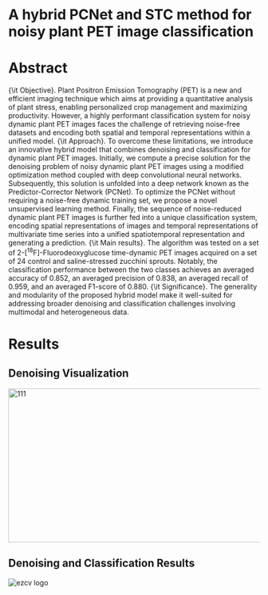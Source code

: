 # A hybrid PCNet and STC method for noisy plant PET image classification
# Abstract
{\it Objective}. Plant Positron Emission Tomography (PET) is a new and efficient imaging technique which aims at providing a quantitative analysis of plant stress, enabling personalized crop management and maximizing productivity. However, a highly performant classification system for noisy dynamic plant PET images faces the challenge of retrieving noise-free datasets and encoding both spatial and temporal representations within a unified model.
{\it Approach}. To overcome these limitations, we introduce an innovative hybrid model that combines denoising and classification for dynamic plant PET images. Initially, we compute a precise solution for the denoising problem of noisy dynamic plant PET images using a modified optimization method coupled with deep convolutional neural networks. Subsequently, this solution is unfolded into a deep network known as the Predictor-Corrector Network (PCNet). To optimize the PCNet without requiring a noise-free dynamic training set, we propose a novel unsupervised learning method. Finally, the sequence of noise-reduced dynamic plant PET images is further fed into a unique classification system, encoding spatial representations of images and temporal representations of multivariate time series into a unified spatiotemporal representation and generating a prediction.
{\it Main results}. The algorithm was tested on a set of 2-[$^{18}$F]-Fluorodeoxyglucose time-dynamic PET images acquired on a set of 24 control and saline-stressed  zucchini sprouts. Notably, the classification performance between the two classes achieves an averaged accuracy of 0.852, an averaged precision of 0.838, an averaged recall of 0.959, and an averaged F1-score of 0.880.
{\it Significance}. The generality and modularity of the proposed hybrid model make it well-suited for addressing broader denoising and classification challenges involving multimodal and heterogeneous data.
# Results
## Denoising Visualization ##
<img src="https://github.com/weikechang/PCNet-with-STC/Results/Denoising_Visualization.png" width="551" height="309" alt="111"/><br/>
## Denoising and Classification Results ##
![ezcv logo](https://github.com/weikechang/PCNet-with-STC/Results/Classification.png)
